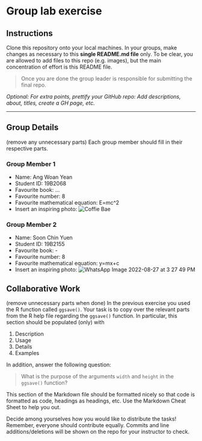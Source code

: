 # Group lab exercise

## Instructions

Clone this repository onto your local machines. 
In your groups, make changes as necessary to this **single README.md file** only. 
To be clear, you are allowed to add files to this repo (e.g. images), but the main concentration of effort is this README file.

> Once you are done the group leader is responsible for submitting the final repo.

*Optional: For extra points, prettify your GitHub repo: Add descriptions, about, titles, create a GH page, etc.*

--------------------------------------------------------------------------------

## Group Details

(remove any unnecessary parts)
Each group member should fill in their respective parts.

### Group Member 1

- Name: Ang Woan Yean
- Student ID: 19B2068
- Favourite book: ...
- Favourite number: 8
- Favourite mathematical equation: E=mc^2
- Insert an inspiring photo: ![Coffie Bae](https://user-images.githubusercontent.com/110547502/187019987-790ce9be-1950-42f8-ad37-19e2051844d8.jpeg)

### Group Member 2

- Name: Soon Chin Yuen
- Student ID: 19B2155
- Favourite book: -
- Favourite number: 8
- Favourite mathematical equation: y=mx+c
- Insert an inspiring photo: ![WhatsApp Image 2022-08-27 at 3 27 49 PM](https://user-images.githubusercontent.com/110475079/187020045-4f32de43-22ea-487b-8f6a-fc51c82bf888.jpeg)


## Collaborative Work

(remove unnecessary parts when done)
In the previous exercise you used the R function called `ggsave()`. 
Your task is to copy over the relevant parts from the R help file regarding the `ggsave()` function.
In particular, this section should be populated (only) with 

1. Description
2. Usage
3. Details
4. Examples

In addition, answer the following question:

> What is the purpose of the arguments `width` and `height` in the `ggsave()` function?

This section of the Markdown file should be formatted nicely so that code is formatted as code, headings as headings, etc. Use the Markdown Cheat Sheet to help you out.

Decide among yourselves how you would like to distribute the tasks! Remember, everyone should contribute equally. Commits and line additions/deletions will be shown on the repo for your instructor to check.




